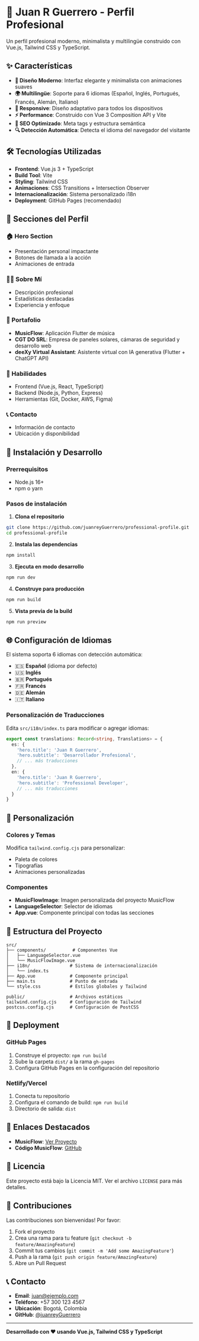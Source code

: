 # 🚀 Juan R Guerrero - Perfil Profesional

Un perfil profesional moderno, minimalista y multilingüe construido con Vue.js, Tailwind CSS y TypeScript.

## ✨ Características

- **🎨 Diseño Moderno**: Interfaz elegante y minimalista con animaciones suaves
- **🌍 Multilingüe**: Soporte para 6 idiomas (Español, Inglés, Portugués, Francés, Alemán, Italiano)
- **📱 Responsive**: Diseño adaptativo para todos los dispositivos
- **⚡ Performance**: Construido con Vue 3 Composition API y Vite
- **🎯 SEO Optimizado**: Meta tags y estructura semántica
- **🔍 Detección Automática**: Detecta el idioma del navegador del visitante

## 🛠️ Tecnologías Utilizadas

- **Frontend**: Vue.js 3 + TypeScript
- **Build Tool**: Vite
- **Styling**: Tailwind CSS
- **Animaciones**: CSS Transitions + Intersection Observer
- **Internacionalización**: Sistema personalizado i18n
- **Deployment**: GitHub Pages (recomendado)

## 📱 Secciones del Perfil

### 🏠 Hero Section
- Presentación personal impactante
- Botones de llamada a la acción
- Animaciones de entrada

### 👨‍💻 Sobre Mí
- Descripción profesional
- Estadísticas destacadas
- Experiencia y enfoque

### 🎵 Portafolio
- **MusicFlow**: Aplicación Flutter de música
- **CGT DO SRL**: Empresa de paneles solares, cámaras de seguridad y desarrollo web
- **deeXy Virtual Assistant**: Asistente virtual con IA generativa (Flutter + ChatGPT API)

### 🎯 Habilidades
- Frontend (Vue.js, React, TypeScript)
- Backend (Node.js, Python, Express)
- Herramientas (Git, Docker, AWS, Figma)

### 📞 Contacto
- Información de contacto
- Ubicación y disponibilidad

## 🚀 Instalación y Desarrollo

### Prerrequisitos
- Node.js 16+ 
- npm o yarn

### Pasos de instalación

1. **Clona el repositorio**
```bash
git clone https://github.com/juanreyGuerrero/professional-profile.git
cd professional-profile
```

2. **Instala las dependencias**
```bash
npm install
```

3. **Ejecuta en modo desarrollo**
```bash
npm run dev
```

4. **Construye para producción**
```bash
npm run build
```

5. **Vista previa de la build**
```bash
npm run preview
```

## 🌐 Configuración de Idiomas

El sistema soporta 6 idiomas con detección automática:

- 🇪🇸 **Español** (idioma por defecto)
- 🇺🇸 **Inglés**
- 🇧🇷 **Portugués**
- 🇫🇷 **Francés**
- 🇩🇪 **Alemán**
- 🇮🇹 **Italiano**

### Personalización de Traducciones

Edita `src/i18n/index.ts` para modificar o agregar idiomas:

```typescript
export const translations: Record<string, Translations> = {
  es: {
    'hero.title': 'Juan R Guerrero',
    'hero.subtitle': 'Desarrollador Profesional',
    // ... más traducciones
  },
  en: {
    'hero.title': 'Juan R Guerrero',
    'hero.subtitle': 'Professional Developer',
    // ... más traducciones
  }
}
```

## 🎨 Personalización

### Colores y Temas
Modifica `tailwind.config.cjs` para personalizar:
- Paleta de colores
- Tipografías
- Animaciones personalizadas

### Componentes
- **MusicFlowImage**: Imagen personalizada del proyecto MusicFlow
- **LanguageSelector**: Selector de idiomas
- **App.vue**: Componente principal con todas las secciones

## 📁 Estructura del Proyecto

```
src/
├── components/          # Componentes Vue
│   ├── LanguageSelector.vue
│   └── MusicFlowImage.vue
├── i18n/               # Sistema de internacionalización
│   └── index.ts
├── App.vue             # Componente principal
├── main.ts             # Punto de entrada
└── style.css           # Estilos globales y Tailwind

public/                 # Archivos estáticos
tailwind.config.cjs     # Configuración de Tailwind
postcss.config.cjs      # Configuración de PostCSS
```

## 🚀 Deployment

### GitHub Pages
1. Construye el proyecto: `npm run build`
2. Sube la carpeta `dist/` a la rama `gh-pages`
3. Configura GitHub Pages en la configuración del repositorio

### Netlify/Vercel
1. Conecta tu repositorio
2. Configura el comando de build: `npm run build`
3. Directorio de salida: `dist`

## 🔗 Enlaces Destacados

- **MusicFlow**: [Ver Proyecto](https://1drv.ms/p/c/0bff7bc00afc723f/EaoKbQKsRZ5AuSf1nlxfhgoBkU9SZ_T6UKoZUl9QTPQfjg?e=4C3u62&nav=eyJzSWQiOjM0MiwiY0lkIjoyNDk4MDMxNDY0fQ)
- **Código MusicFlow**: [GitHub](https://github.com/juanreyGuerrero/musicflow)

## 📝 Licencia

Este proyecto está bajo la Licencia MIT. Ver el archivo `LICENSE` para más detalles.

## 🤝 Contribuciones

Las contribuciones son bienvenidas! Por favor:

1. Fork el proyecto
2. Crea una rama para tu feature (`git checkout -b feature/AmazingFeature`)
3. Commit tus cambios (`git commit -m 'Add some AmazingFeature'`)
4. Push a la rama (`git push origin feature/AmazingFeature`)
5. Abre un Pull Request

## 📞 Contacto

- **Email**: juan@ejemplo.com
- **Teléfono**: +57 300 123 4567
- **Ubicación**: Bogotá, Colombia
- **GitHub**: [@juanreyGuerrero](https://github.com/juanreyGuerrero)

---

**Desarrollado con ❤️ usando Vue.js, Tailwind CSS y TypeScript**
